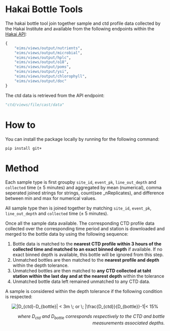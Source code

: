 # Hakai Bottle Tools
The hakai bottle tool join together sample and ctd profile data collected by the Hakai Institute and available from the following endpoints within the [Hakai API](https://github.com/HakaiInstitute/hakai-api):

```python 
{
    "eims/views/output/nutrients",
    "eims/views/output/microbial",
    "eims/views/output/hplc",
    "eims/views/output/o18",
    "eims/views/output/poms",
    "eims/views/output/ysi",
    "eims/views/output/chlorophyll",
    "eims/views/output/doc"
}
```

The ctd data is retrieved from the API endpoint: 
```python
"ctd/views/file/cast/data"
```

# How to
You can install the package locally by running for the following command:
```
pip install git+
```

# Method
Each sample type is first groupby  `site_id`, `event_pk`, `line_out_depth` and `collected` time (± 5 minutes) and aggregated by mean (numerical), comma seperated joined strings for strings, count(see _nReplicates), and difference between min and max for numerical values.

All sample type then is joined together by matching `site_id`, `event_pk`, `line_out_depth` and `collected` time (± 5 minutes).

Once all the sample data available. The corresponding CTD profile data collected over the corresponding time period and station is downloaded and merged to the bottle data by using the following sequence:
1. Bottle data is matched to the **nearest CTD profile within 3 hours of the collected time and matched to an exact binned depth**  if available. If no exact binned depth is available, this bottle will be ignored from this step.
2. Unmatched bottles are then matched to the **nearest profile and depth** within the depth tolerance.
3. Unmatched bottles are then matched to **any CTD collected at taht station within the last day and at the nearest depth** within the tolerance
4. Unmatched bottle data left remained unmatched to any CTD data.

A sample is considered within the depth tolerance if the following condition is respected:
<p align="center">
<img src="https://latex.codecogs.com/svg.image?|D_{ctd}-D_{bottle}|&space;<&space;3m&space;\;&space;or&space;\;&space;|\frac{D_{ctd}}{D_{bottle}}-1|<&space;15%" title="|D_{ctd}-D_{bottle}| < 3m \; or \; |\frac{D_{ctd}}{D_{bottle}}-1|< 15%" />
</p>
<p align="right"><em>
where D<sub>ctd</sub> and D<sub>bottle</sub> corresponds respectively to the CTD and bottle measurements associated depths.
</em></p>